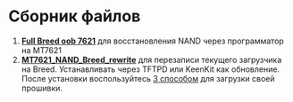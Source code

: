 # Сборник файлов

1. [**Full Breed oob 7621**](/assets/files/breed/Full_Breed_oob.zip) для восстановления NAND через программатор на MT7621
2. [**MT7621_NAND_Breed_rewrite**](/assets/files/MT7621_NAND_Breed_rewrite.bin) для перезаписи текущего загрузчика на Breed. Устанавливать через TFTPD или KeenKit как обновление. После установки воспользуйтесь [3 способом](/wiki/helpful/updateFirmware#способ-3) для загрузки своей прошивки.

